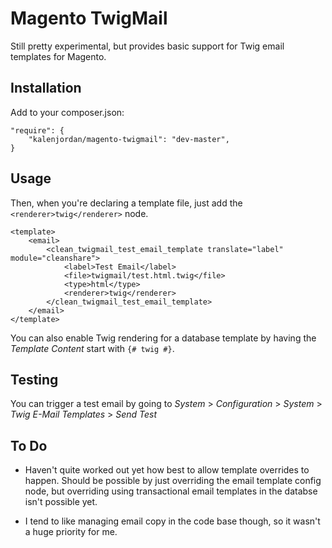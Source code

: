 Magento TwigMail
================

Still pretty experimental, but provides basic support for Twig email templates for Magento.

Installation
------------

Add to your composer.json:

    "require": {
        "kalenjordan/magento-twigmail": "dev-master",
    }

Usage
-----

Then, when you're declaring a template file, just add the `<renderer>twig</renderer>`
node.

    <template>
        <email>
            <clean_twigmail_test_email_template translate="label" module="cleanshare">
                <label>Test Email</label>
                <file>twigmail/test.html.twig</file>
                <type>html</type>
                <renderer>twig</renderer>
            </clean_twigmail_test_email_template>
        </email>
    </template>

You can also enable Twig rendering for a database template by having the *Template
Content* start with `{# twig #}`.

Testing
-------

You can trigger a test email by going to *System* > *Configuration* > 
*System* > *Twig E-Mail Templates* > *Send Test*

To Do
-----

  - Haven't quite worked out yet how best to allow template overrides to happen.  Should
    be possible by just overriding the email template config node, but overriding using
    transactional email templates in the databse isn't possible yet.

  - I tend to like managing email copy in the code base though, so it wasn't a huge
    priority for me.
